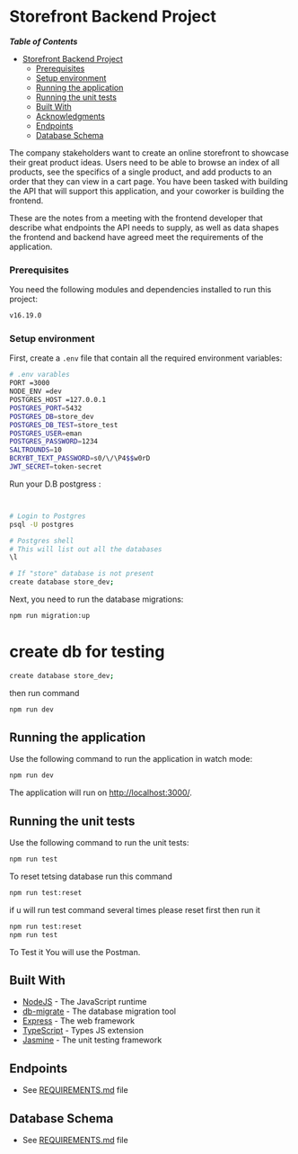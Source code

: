 # Storefront Backend Project

___Table of Contents___

- [Storefront Backend Project](#storefront-backend-project)
    - [Prerequisites](#prerequisites)
    - [Setup environment](#setup-environment)
  - [Running the application](#running-the-application)
  - [Running the unit tests](#running-the-unit-tests)
  - [Built With](#built-with)
  - [Acknowledgments](#acknowledgments)
  - [Endpoints](#endpoints)
  - [Database Schema](#database-schema)

The company stakeholders want to create an online storefront to showcase their great product ideas. Users need to be able to browse an index of all products, see the specifics of a single product, and add products to an order that they can view in a cart page. You have been tasked with building the API that will support this application, and your coworker is building the frontend.

These are the notes from a meeting with the frontend developer that describe what endpoints the API needs to supply, as well as data shapes the frontend and backend have agreed meet the requirements of the application. 



### Prerequisites

You need the following modules and dependencies installed to run this project:

```bash
v16.19.0       
```


### Setup environment

First, create a `.env` file that contain all the required environment variables:

```bash
# .env varables
PORT =3000
NODE_ENV =dev
POSTGRES_HOST =127.0.0.1
POSTGRES_PORT=5432
POSTGRES_DB=store_dev
POSTGRES_DB_TEST=store_test
POSTGRES_USER=eman
POSTGRES_PASSWORD=1234
SALTROUNDS=10
BCRYBT_TEXT_PASSWORD=s0/\/\P4$$w0rD
JWT_SECRET=token-secret
```


Run your D.B postgress :

```bash


# Login to Postgres
psql -U postgres

# Postgres shell
# This will list out all the databases
\l

# If "store" database is not present
create database store_dev; 
```

Next, you need to run the database migrations:

```bash
npm run migration:up
```

# create db for testing 
```bash
create database store_dev; 
```

then run command 
```bash
npm run dev
```


## Running the application

Use the following command to run the application in watch mode:

```bash
npm run dev
```


The application will run on <http://localhost:3000/>.

## Running the unit tests

Use the following command to run the unit tests:

```bash
npm run test
```
To reset tetsing database run this command

```bash
npm run test:reset
```
if u will run test command several times 
please reset first then run it 
```bash
npm run test:reset
npm run test
```
To Test it You will use the Postman.


## Built With

- [NodeJS](https://nodejs.org/) - The JavaScript runtime
- [db-migrate](https://db-migrate.readthedocs.io/en/latest/) - The database migration tool
- [Express](https://expressjs.com) - The web framework
- [TypeScript](https://www.typescriptlang.org/) - Types JS extension
- [Jasmine](https://jasmine.github.io/) - The unit testing framework


## Endpoints

- See [REQUIREMENTS.md](./REQUIREMENTS.md) file

## Database Schema

 - See [REQUIREMENTS.md](./REQUIREMENTS.md) file